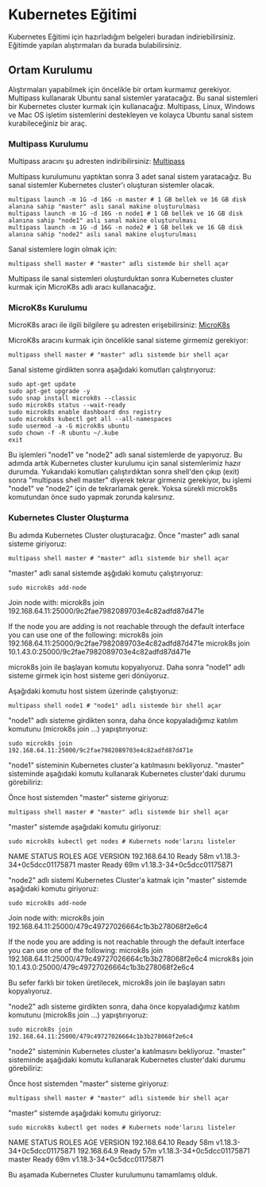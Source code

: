 # Kubernetes Eğitimi

Kubernetes Eğitimi için hazırladığım belgeleri buradan indiriebilirsiniz. Eğitimde yapılan alıştırmaları da burada bulabilirsiniz.
## Ortam Kurulumu

Alıştırmaları yapabilmek için öncelikle bir ortam kurmamız gerekiyor. Multipass kullanarak Ubuntu sanal sistemler yaratacağız. Bu sanal sistemleri bir Kubernetes cluster kurmak için kullanacağız.
Multipass, Linux, Windows ve Mac OS işletim sistemlerini destekleyen ve kolayca Ubuntu sanal sistem kurabileceğiniz bir araç.

### Multipass Kurulumu
Multipass aracını şu adresten indiribilirsiniz:
[Multipass](https://multipass.run/)

Multipass kurulumunu yaptıktan sonra 3 adet sanal sistem yaratacağız. Bu sanal sistemler Kubernetes cluster'ı oluşturan sistemler olacak.

```shell
multipass launch -m 1G -d 16G -n master # 1 GB bellek ve 16 GB disk alanına sahip "master" aslı sanal makine oluşturulması
multipass launch -m 1G -d 16G -n node1 # 1 GB bellek ve 16 GB disk alanına sahip "node1" aslı sanal makine oluşturulması
multipass launch -m 1G -d 16G -n node2 # 1 GB bellek ve 16 GB disk alanına sahip "node2" aslı sanal makine oluşturulması
```

Sanal sistemlere login olmak için:

```shell
multipass shell master # "master" adlı sistemde bir shell açar
```

Multipass ile sanal sistemleri oluşturduktan sonra Kubernetes cluster kurmak için MicroK8s adlı aracı kullanacağız.

### MicroK8s Kurulumu
MicroK8s aracı ile ilgili bilgilere şu adresten erişebilirsiniz:
[MicroK8s](https://microk8s.io/)

MicroK8s aracını kurmak için öncelikle sanal sisteme girmemiz gerekiyor:

```shell
multipass shell master # "master" adlı sistemde bir shell açar
```

Sanal sisteme girdikten sonra aşağıdaki komutları çalıştırıyoruz:

```shell
sudo apt-get update
sudo apt-get upgrade -y
sudo snap install microk8s --classic
sudo microk8s status --wait-ready
sudo microk8s enable dashboard dns registry
sudo microk8s kubectl get all --all-namespaces
sudo usermod -a -G microk8s ubuntu
sudo chown -f -R ubuntu ~/.kube
exit
```

Bu işlemleri "node1" ve "node2" adlı sanal sistemlerde de yapıyoruz.
Bu adımda artık Kubernetes cluster kurulumu için sanal sistemlerimiz hazır durumda.
Yukarıdaki komutları çalıştırdıktan sonra shell'den çıkıp (exit) sonra "multipass shell master" diyerek tekrar girmeniz gerekiyor, bu işlemi "node1" ve "node2" için de tekrarlamak gerek. Yoksa sürekli microk8s komutundan önce sudo yapmak zorunda kalırsınız.

### Kubernetes Cluster Oluşturma

Bu adımda Kubernetes Cluster oluşturacağız. Önce "master" adlı sanal sisteme giriyoruz:

```shell
multipass shell master # "master" adlı sistemde bir shell açar
```

"master" adlı sanal sistemde aşğıdaki komutu çalıştırıyoruz:

```shell
sudo microk8s add-node
```

Join node with: microk8s join 192.168.64.11:25000/9c2fae7982089703e4c82adfd87d471e

If the node you are adding is not reachable through the default interface you can use one of the following:
 microk8s join 192.168.64.11:25000/9c2fae7982089703e4c82adfd87d471e
 microk8s join 10.1.43.0:25000/9c2fae7982089703e4c82adfd87d471e

microk8s join ile başlayan komutu kopyalıyoruz. Daha sonra "node1" adlı sisteme girmek için host sisteme geri dönüyoruz.

Aşağıdaki komutu host sistem üzerinde çalıştıyoruz:

```shell
multipass shell node1 # "node1" adlı sistemde bir shell açar
```

"node1" adlı sisteme girdikten sonra, daha önce kopyaladığımız katılım komutunu (microk8s join ...) yapıştırıyoruz:

```shell
sudo microk8s join 192.168.64.11:25000/9c2fae7982089703e4c82adfd87d471e
```

"node1" sisteminin Kubernetes cluster'a katılmasını bekliyoruz.
"master" sisteminde aşağıdaki komutu kullanarak Kubernetes cluster'daki durumu görebiliriz:

Önce host sistemden "master" sisteme giriyoruz:

```shell
multipass shell master # "master" adlı sistemde bir shell açar
```

"master" sistemde aşağıdaki komutu giriyoruz:

```shell
sudo microk8s kubectl get nodes # Kubernets node'larını listeler
```

NAME            STATUS   ROLES    AGE   VERSION
192.168.64.10   Ready    <none>   58m   v1.18.3-34+0c5dcc01175871
master          Ready    <none>   69m   v1.18.3-34+0c5dcc01175871

"node2" adlı sistemi Kubernetes Cluster'a katmak için "master" sistemde aşağıdaki komutu giriyoruz:

```shell
sudo microk8s add-node
```
Join node with: microk8s join 192.168.64.11:25000/479c49727026664c1b3b278068f2e6c4

If the node you are adding is not reachable through the default interface you can use one of the following:
 microk8s join 192.168.64.11:25000/479c49727026664c1b3b278068f2e6c4
 microk8s join 10.1.43.0:25000/479c49727026664c1b3b278068f2e6c4

Bu sefer farklı bir token üretilecek, microk8s join ile başlayan satırı kopyalıyoruz.

"node2" adlı sisteme girdikten sonra, daha önce kopyaladığımız katılım komutunu (microk8s join ...) yapıştırıyoruz:

```shell
sudo microk8s join 192.168.64.11:25000/479c49727026664c1b3b278068f2e6c4
```

"node2" sisteminin Kubernetes cluster'a katılmasını bekliyoruz.
"master" sisteminde aşağıdaki komutu kullanarak Kubernetes cluster'daki durumu görebiliriz:

Önce host sistemden "master" sisteme giriyoruz:

```shell
multipass shell master # "master" adlı sistemde bir shell açar
```

"master" sistemde aşağıdaki komutu giriyoruz:

```shell
sudo microk8s kubectl get nodes # Kubernets node'larını listeler
```

NAME            STATUS   ROLES    AGE   VERSION
192.168.64.10   Ready    <none>   58m   v1.18.3-34+0c5dcc01175871
192.168.64.9    Ready    <none>   57m   v1.18.3-34+0c5dcc01175871
master          Ready    <none>   69m   v1.18.3-34+0c5dcc01175871

Bu aşamada Kubernetes Cluster kurulumunu tamamlamış olduk.
